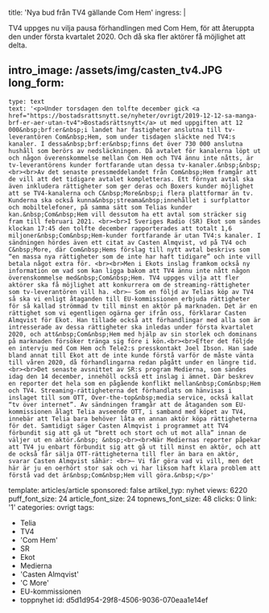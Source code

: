 title: 'Nya bud från TV4 gällande Com Hem'
ingress: |
  <p>TV4 uppges nu vilja pausa förhandlingen med Com Hem, för att återuppta den under första kvartalet 2020. Och då ska fler aktörer få möjlighet att delta.
  </p>
  
intro_image: /assets/img/casten_tv4.JPG
long_form:
  -
    type: text
    text: '<p>Under torsdagen den tolfte december gick <a href="https://bostadsrattsnytt.se/nyheter/ovrigt/2019-12-12-sa-manga-brf-er-aer-utan-tv4">Bostadsrättsnytt</a> ut med uppgiften att 12 000&nbsp;brf:er&nbsp;i landet har fastigheter anslutna till tv-leverantören Com&nbsp;Hem, som under tisdagen släckte ned TV4:s kanaler. I dessa&nbsp;brf:er&nbsp;finns det över 730 000 anslutna hushåll som berörs av nedsläckningen. Då avtalet för kanalerna löpt ut och någon överenskommelse mellan Com Hem och TV4 ännu inte nåtts, är tv-leverantörens kunder fortfarande utan dessa tv-kanaler.&nbsp;&nbsp;<br><br>Av det senaste pressmeddelandet från Com&nbsp;Hem framgår att de vill att det tidigare avtalet kompletteras. Ett förnyat avtal ska även inkludera rättigheter som ger deras och Boxers kunder möjlighet att se TV4-kanalerna och C&nbsp;More&nbsp;i flera plattformar än tv. Kunderna ska också kunna&nbsp;streama&nbsp;innehållet i surfplattor och mobiltelefoner, på samma sätt som Telias kunder kan.&nbsp;Com&nbsp;Hem vill dessutom ha ett avtal som sträcker sig fram till februari 2021. <br><br>I Sveriges Radio (SR) Ekot som sändes klockan 17:45 den tolfte december rapporterades att totalt 1,6 miljoner&nbsp;Com&nbsp;Hem-kunder fortfarande är utan TV4:s kanaler. I sändningen hördes även ett citat av Casten Almqvist, vd på TV4 och C&nbsp;More, där Com&nbsp;Hems förslag till nytt avtal beskrivs som “en massa nya rättigheter som de inte har haft tidigare” och inte vill betala något extra för. <br><br>Men i Ekots inslag framkom också ny information om vad som kan ligga bakom att TV4 ännu inte nått någon överenskommelse med&nbsp;Com&nbsp;Hem. TV4 uppges vilja att fler aktörer ska få möjlighet att konkurrera om de streaming-rättigheter som tv-leverantören vill ha. <br>– Som en följd av Telias köp av TV4 så ska vi enligt åtaganden till EU-kommissionen erbjuda rättigheter för så kallad strömmad tv till minst en aktör på marknaden. Det är en rättighet som vi egentligen ogärna ger ifrån oss, förklarar Casten Almqvist för Ekot. Han tillade också att förhandlingar med alla som är intresserade av dessa rättigheter ska inledas under första kvartalet 2020, och att&nbsp;Com&nbsp;Hem med hjälp av sin storlek och dominans på marknaden försöker tränga sig före i kön.<br><br>Efter det följde en intervju med Com Hem och Tele2:s presskontakt Joel Ibson. Han sade bland annat till Ekot att de inte kunde förstå varför de måste vänta till våren 2020, då förhandlingarna redan pågått under en längre tid. <br><br>Det senaste avsnittet av SR:s program Medierna, som sändes idag den 14 december, innehöll också ett inslag i ämnet. Där beskrev en reporter det hela som en pågående konflikt mellan&nbsp;Com&nbsp;Hem och TV4. Streaming-rättigheterna det förhandlats om hänvisas i inslaget till som OTT, Over-the-top&nbsp;media service, också kallat “tv över internet”. Av sändningen framgår att de åtaganden som EU-kommissionen ålagt Telia avseende OTT, i samband med köpet av TV4, innebär att Telia bara behöver låta en annan aktör köpa rättigheterna för det. Samtidigt säger Casten Almqvist i programmet att TV4 förbundit sig att gå ut “brett och stort och ut mot alla” innan de väljer ut en aktör.&nbsp; &nbsp;<br><br>När Mediernas reporter påpekar att TV4 ju enbart förbundit sig att gå ut till minst en aktör, och att de också får sälja OTT-rättigheterna till fler än bara en aktör, svarar Casten Almqvist såhär: <br>– Vi får göra vad vi vill, men det här är ju en oerhört stor sak och vi har liksom haft klara problem att förstå vad det är&nbsp;Com&nbsp;Hem vill göra.&nbsp;</p>'
template: articles/article
sponsored: false
artikel_typ: nyhet
views: 6220
puff_font_size: 24
article_font_size: 24
topnews_font_size: 48
clicks: 0
link: '1'
categories: ovrigt
tags:
  - Telia
  - TV4
  - 'Com Hem'
  - SR
  - Ekot
  - Medierna
  - 'Casten Almqvist'
  - 'C More'
  - EU-kommissionen
  - toppnyhet
id: d5d1d954-29f8-4506-9036-070eaa1e14ef
